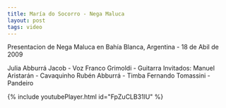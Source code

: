 ```yaml
---
title: María do Socorro - Nega Maluca
layout: post
tags: video
---
```


Presentacion de Nega Maluca en Bahía Blanca, Argentina - 18 de Abil de 2009

Julia Abburrá Jacob - Voz
Franco Grimoldi - Guitarra
Invitados:
Manuel Aristarán - Cavaquinho
Rubén Abburrá - Timba
Fernando Tomassini - Pandeiro

{% include youtubePlayer.html id="FpZuCLB31lU" %}
